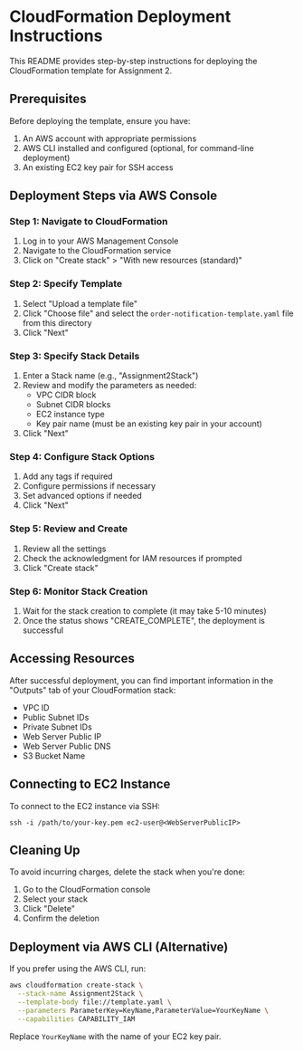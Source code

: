 # CloudFormation Deployment Instructions

This README provides step-by-step instructions for deploying the CloudFormation template for Assignment 2.

## Prerequisites

Before deploying the template, ensure you have:

1. An AWS account with appropriate permissions
2. AWS CLI installed and configured (optional, for command-line deployment)
3. An existing EC2 key pair for SSH access

## Deployment Steps via AWS Console

### Step 1: Navigate to CloudFormation

1. Log in to your AWS Management Console
2. Navigate to the CloudFormation service
3. Click on "Create stack" > "With new resources (standard)"

### Step 2: Specify Template

1. Select "Upload a template file"
2. Click "Choose file" and select the `order-notification-template.yaml` file from this directory
3. Click "Next"

### Step 3: Specify Stack Details

1. Enter a Stack name (e.g., "Assignment2Stack")
2. Review and modify the parameters as needed:
   - VPC CIDR block
   - Subnet CIDR blocks
   - EC2 instance type
   - Key pair name (must be an existing key pair in your account)
3. Click "Next"

### Step 4: Configure Stack Options

1. Add any tags if required
2. Configure permissions if necessary
3. Set advanced options if needed
4. Click "Next"

### Step 5: Review and Create

1. Review all the settings
2. Check the acknowledgment for IAM resources if prompted
3. Click "Create stack"

### Step 6: Monitor Stack Creation

1. Wait for the stack creation to complete (it may take 5-10 minutes)
2. Once the status shows "CREATE_COMPLETE", the deployment is successful

## Accessing Resources

After successful deployment, you can find important information in the "Outputs" tab of your CloudFormation stack:

- VPC ID
- Public Subnet IDs
- Private Subnet IDs
- Web Server Public IP
- Web Server Public DNS
- S3 Bucket Name

## Connecting to EC2 Instance

To connect to the EC2 instance via SSH:

```
ssh -i /path/to/your-key.pem ec2-user@<WebServerPublicIP>
```

## Cleaning Up

To avoid incurring charges, delete the stack when you're done:

1. Go to the CloudFormation console
2. Select your stack
3. Click "Delete"
4. Confirm the deletion

## Deployment via AWS CLI (Alternative)

If you prefer using the AWS CLI, run:

```bash
aws cloudformation create-stack \
  --stack-name Assignment2Stack \
  --template-body file://template.yaml \
  --parameters ParameterKey=KeyName,ParameterValue=YourKeyName \
  --capabilities CAPABILITY_IAM
```

Replace `YourKeyName` with the name of your EC2 key pair.
